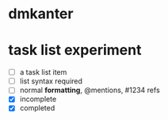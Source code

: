 dmkanter
========


# task list experiment

- [ ] a task list item
- [ ] list syntax required
- [ ] normal **formatting**, @mentions, #1234 refs
- [x] incomplete
- [x] completed
